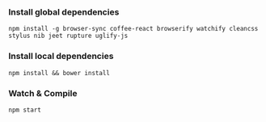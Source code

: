 ### Install global dependencies
```
npm install -g browser-sync coffee-react browserify watchify cleancss stylus nib jeet rupture uglify-js
```

### Install local dependencies
```
npm install && bower install
```

### Watch & Compile
```
npm start
```